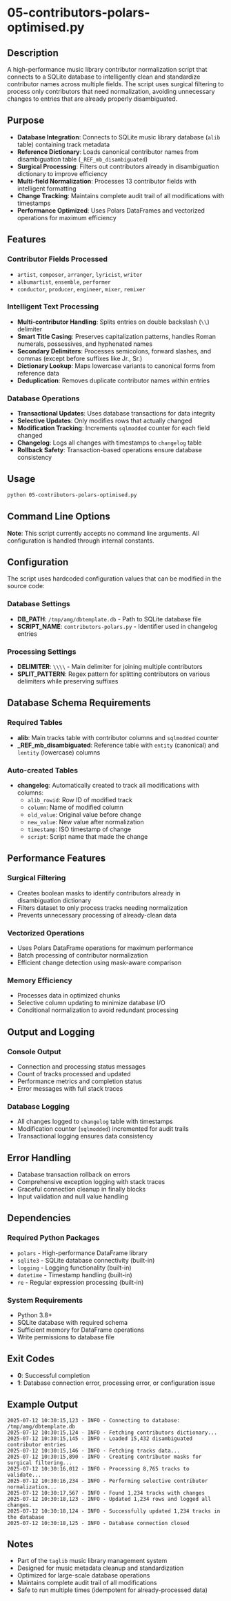 # 05-contributors-polars-optimised.py

## Description

A high-performance music library contributor normalization script that connects to a SQLite database to intelligently clean and standardize contributor names across multiple fields. The script uses surgical filtering to process only contributors that need normalization, avoiding unnecessary changes to entries that are already properly disambiguated.

## Purpose

- **Database Integration**: Connects to SQLite music library database (`alib` table) containing track metadata
- **Reference Dictionary**: Loads canonical contributor names from disambiguation table (`_REF_mb_disambiguated`)
- **Surgical Processing**: Filters out contributors already in disambiguation dictionary to improve efficiency
- **Multi-field Normalization**: Processes 13 contributor fields with intelligent formatting
- **Change Tracking**: Maintains complete audit trail of all modifications with timestamps
- **Performance Optimized**: Uses Polars DataFrames and vectorized operations for maximum efficiency

## Features

### Contributor Fields Processed
- `artist`, `composer`, `arranger`, `lyricist`, `writer`
- `albumartist`, `ensemble`, `performer`
- `conductor`, `producer`, `engineer`, `mixer`, `remixer`

### Intelligent Text Processing
- **Multi-contributor Handling**: Splits entries on double backslash (`\\`) delimiter
- **Smart Title Casing**: Preserves capitalization patterns, handles Roman numerals, possessives, and hyphenated names
- **Secondary Delimiters**: Processes semicolons, forward slashes, and commas (except before suffixes like Jr., Sr.)
- **Dictionary Lookup**: Maps lowercase variants to canonical forms from reference data
- **Deduplication**: Removes duplicate contributor names within entries

### Database Operations
- **Transactional Updates**: Uses database transactions for data integrity
- **Selective Updates**: Only modifies rows that actually changed
- **Modification Tracking**: Increments `sqlmodded` counter for each field changed
- **Changelog**: Logs all changes with timestamps to `changelog` table
- **Rollback Safety**: Transaction-based operations ensure database consistency

## Usage

```bash
python 05-contributors-polars-optimised.py
```

## Command Line Options

**Note**: This script currently accepts no command line arguments. All configuration is handled through internal constants.

## Configuration

The script uses hardcoded configuration values that can be modified in the source code:

### Database Settings
- **DB_PATH**: `/tmp/amg/dbtemplate.db` - Path to SQLite database file
- **SCRIPT_NAME**: `contributors-polars.py` - Identifier used in changelog entries

### Processing Settings
- **DELIMITER**: `\\\\` - Main delimiter for joining multiple contributors
- **SPLIT_PATTERN**: Regex pattern for splitting contributors on various delimiters while preserving suffixes

## Database Schema Requirements

### Required Tables
- **alib**: Main tracks table with contributor columns and `sqlmodded` counter
- **_REF_mb_disambiguated**: Reference table with `entity` (canonical) and `lentity` (lowercase) columns

### Auto-created Tables
- **changelog**: Automatically created to track all modifications with columns:
  - `alib_rowid`: Row ID of modified track
  - `column`: Name of modified column
  - `old_value`: Original value before change
  - `new_value`: New value after normalization
  - `timestamp`: ISO timestamp of change
  - `script`: Script name that made the change

## Performance Features

### Surgical Filtering
- Creates boolean masks to identify contributors already in disambiguation dictionary
- Filters dataset to only process tracks needing normalization
- Prevents unnecessary processing of already-clean data

### Vectorized Operations
- Uses Polars DataFrame operations for maximum performance
- Batch processing of contributor normalization
- Efficient change detection using mask-aware comparison

### Memory Efficiency
- Processes data in optimized chunks
- Selective column updating to minimize database I/O
- Conditional normalization to avoid redundant processing

## Output and Logging

### Console Output
- Connection and processing status messages
- Count of tracks processed and updated
- Performance metrics and completion status
- Error messages with full stack traces

### Database Logging
- All changes logged to `changelog` table with timestamps
- Modification counter (`sqlmodded`) incremented for audit trails
- Transactional logging ensures data consistency

## Error Handling

- Database transaction rollback on errors
- Comprehensive exception logging with stack traces
- Graceful connection cleanup in finally blocks
- Input validation and null value handling

## Dependencies

### Required Python Packages
- `polars` - High-performance DataFrame library
- `sqlite3` - SQLite database connectivity (built-in)
- `logging` - Logging functionality (built-in)
- `datetime` - Timestamp handling (built-in)
- `re` - Regular expression processing (built-in)

### System Requirements
- Python 3.8+
- SQLite database with required schema
- Sufficient memory for DataFrame operations
- Write permissions to database file

## Exit Codes

- **0**: Successful completion
- **1**: Database connection error, processing error, or configuration issue

## Example Output

```
2025-07-12 10:30:15,123 - INFO - Connecting to database: /tmp/amg/dbtemplate.db
2025-07-12 10:30:15,124 - INFO - Fetching contributors dictionary...
2025-07-12 10:30:15,145 - INFO - Loaded 15,432 disambiguated contributor entries
2025-07-12 10:30:15,146 - INFO - Fetching tracks data...
2025-07-12 10:30:15,890 - INFO - Creating contributor masks for surgical filtering...
2025-07-12 10:30:16,012 - INFO - Processing 8,765 tracks to validate...
2025-07-12 10:30:16,234 - INFO - Performing selective contributor normalization...
2025-07-12 10:30:17,567 - INFO - Found 1,234 tracks with changes
2025-07-12 10:30:18,123 - INFO - Updated 1,234 rows and logged all changes.
2025-07-12 10:30:18,124 - INFO - Successfully updated 1,234 tracks in the database
2025-07-12 10:30:18,125 - INFO - Database connection closed
```

## Notes

- Part of the `taglib` music library management system
- Designed for music metadata cleanup and standardization
- Optimized for large-scale database operations
- Maintains complete audit trail of all modifications
- Safe to run multiple times (idempotent for already-processed data)
